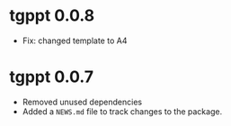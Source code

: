 # tgppt 0.0.8

* Fix: changed template to A4
# tgppt 0.0.7

* Removed unused dependencies
* Added a `NEWS.md` file to track changes to the package.

